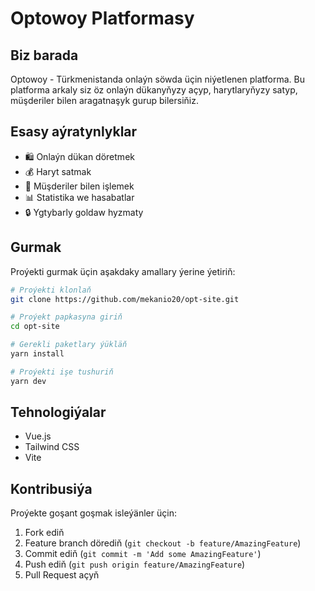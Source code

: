 # Optowoy Platformasy

## Biz barada
Optowoy - Türkmenistanda onlaýn söwda üçin niýetlenen platforma. Bu platforma arkaly siz öz onlaýn dükanyňyzy açyp, harytlaryňyzy satyp, müşderiler bilen aragatnaşyk gurup bilersiňiz.

## Esasy aýratynlyklar
- 🛍️ Onlaýn dükan döretmek
- 💰 Haryt satmak
- 👥 Müşderiler bilen işlemek
- 📊 Statistika we hasabatlar
- 🔒 Ygtybarly goldaw hyzmaty

## Gurmak
Proýekti gurmak üçin aşakdaky amallary ýerine ýetiriň:

```bash
# Proýekti klonlaň
git clone https://github.com/mekanio20/opt-site.git

# Proýekt papkasyna giriň
cd opt-site

# Gerekli paketlary ýükläň
yarn install

# Proýekti işe tushuriň
yarn dev
```

## Tehnologiýalar
- Vue.js
- Tailwind CSS
- Vite

## Kontribusiýa
Proýekte goşant goşmak isleýänler üçin:
1. Fork ediň
2. Feature branch dörediň (`git checkout -b feature/AmazingFeature`)
3. Commit ediň (`git commit -m 'Add some AmazingFeature'`)
4. Push ediň (`git push origin feature/AmazingFeature`)
5. Pull Request açyň
